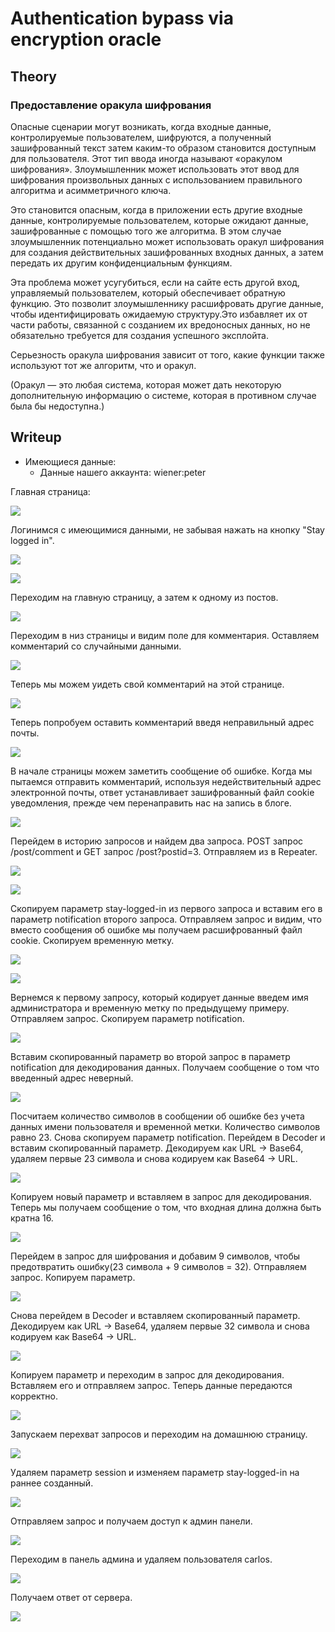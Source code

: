 # Authentication bypass via encryption oracle

## Theory

<h3>Предоставление оракула шифрования</h3>

Опасные сценарии могут возникать, когда входные данные, контролируемые пользователем, шифруются, а полученный зашифрованный текст затем каким-то образом становится доступным для пользователя. Этот тип ввода иногда называют «оракулом шифрования». Злоумышленник может использовать этот ввод для шифрования произвольных данных с использованием правильного алгоритма и асимметричного ключа.

Это становится опасным, когда в приложении есть другие входные данные, контролируемые пользователем, которые ожидают данные, зашифрованные с помощью того же алгоритма. В этом случае злоумышленник потенциально может использовать оракул шифрования для создания действительных зашифрованных входных данных, а затем передать их другим конфиденциальным функциям.

Эта проблема может усугубиться, если на сайте есть другой вход, управляемый пользователем, который обеспечивает обратную функцию. Это позволит злоумышленнику расшифровать другие данные, чтобы идентифицировать ожидаемую структуру.Это избавляет их от части работы, связанной с созданием их вредоносных данных, но не обязательно требуется для создания успешного эксплойта.

Серьезность оракула шифрования зависит от того, какие функции также используют тот же алгоритм, что и оракул.

(Оракул — это любая система, которая может дать некоторую дополнительную информацию о системе, которая в противном случае была бы недоступна.)

## Writeup

* Имеющиеся данные: 
    * Данные нашего аккаунта: wiener:peter

Главная страница:

![](https://github.com/fobblified/Writeups/blob/main/Portswigger/Business_logic_vulnerabilities/Authentication_bypass_via_encryption_oracle/assets/1.png)

Логинимся с имеющимися данными, не забывая нажать на кнопку "Stay logged in".

![](https://github.com/fobblified/Writeups/blob/main/Portswigger/Business_logic_vulnerabilities/Authentication_bypass_via_encryption_oracle/assets/2.png)

![](https://github.com/fobblified/Writeups/blob/main/Portswigger/Business_logic_vulnerabilities/Authentication_bypass_via_encryption_oracle/assets/3.png)

Переходим на главную страницу, а затем к одному из постов.

![](https://github.com/fobblified/Writeups/blob/main/Portswigger/Business_logic_vulnerabilities/Authentication_bypass_via_encryption_oracle/assets/4.png)

Переходим в низ страницы и видим поле для комментария. Оставляем комментарий со случайными данными.

![](https://github.com/fobblified/Writeups/blob/main/Portswigger/Business_logic_vulnerabilities/Authentication_bypass_via_encryption_oracle/assets/5.png)

Теперь мы можем уидеть свой комментарий на этой странице.

![](https://github.com/fobblified/Writeups/blob/main/Portswigger/Business_logic_vulnerabilities/Authentication_bypass_via_encryption_oracle/assets/6.png)

Теперь попробуем оставить комментарий введя неправильный адрес почты.

![](https://github.com/fobblified/Writeups/blob/main/Portswigger/Business_logic_vulnerabilities/Authentication_bypass_via_encryption_oracle/assets/7.png)

В начале страницы можем заметить сообщение об ошибке. Когда мы пытаемся отправить комментарий, используя недействительный адрес электронной почты, ответ устанавливает зашифрованный файл cookie уведомления, прежде чем перенаправить нас на запись в блоге.

![](https://github.com/fobblified/Writeups/blob/main/Portswigger/Business_logic_vulnerabilities/Authentication_bypass_via_encryption_oracle/assets/8.png)

Перейдем в историю запросов и найдем два запроса. POST запрос /post/comment и GET запрос /post?postid=3. Отправляем из в Repeater.

![](https://github.com/fobblified/Writeups/blob/main/Portswigger/Business_logic_vulnerabilities/Authentication_bypass_via_encryption_oracle/assets/9.png)

![](https://github.com/fobblified/Writeups/blob/main/Portswigger/Business_logic_vulnerabilities/Authentication_bypass_via_encryption_oracle/assets/10.png)

Скопируем параметр stay-logged-in из первого запроса и вставим его в параметр notification второго запроса. Отправляем запрос и видим, что вместо сообщения об ошибке мы получаем расшифрованный файл cookie. Скопируем временную метку.

![](https://github.com/fobblified/Writeups/blob/main/Portswigger/Business_logic_vulnerabilities/Authentication_bypass_via_encryption_oracle/assets/11.png)

![](https://github.com/fobblified/Writeups/blob/main/Portswigger/Business_logic_vulnerabilities/Authentication_bypass_via_encryption_oracle/assets/12.png)

Вернемся к первому запросу, который кодирует данные введем имя администратора и временную метку по предыдущему примеру. Отправляем запрос. Скопируем параметр notification.

![](https://github.com/fobblified/Writeups/blob/main/Portswigger/Business_logic_vulnerabilities/Authentication_bypass_via_encryption_oracle/assets/13.png)

Вставим скопированный параметр во второй запрос в параметр notification для декодирования данных. Получаем сообщение о том что введенный адрес неверный.

![](https://github.com/fobblified/Writeups/blob/main/Portswigger/Business_logic_vulnerabilities/Authentication_bypass_via_encryption_oracle/assets/14.png)

Посчитаем количество символов в сообщении об ошибке без учета данных имени пользователя и временной метки. Количество символов равно 23. Снова скопируем параметр notification. Перейдем в Decoder и вставим скопированный параметр. Декодируем как URL -> Base64, удаляем первые 23 символа и снова кодируем как Base64 -> URL.

![](https://github.com/fobblified/Writeups/blob/main/Portswigger/Business_logic_vulnerabilities/Authentication_bypass_via_encryption_oracle/assets/15.png)

Копируем новый параметр и вставляем в запрос для декодирования. Теперь мы получаем сообщение о том, что входная длина должна быть кратна 16. 

![](https://github.com/fobblified/Writeups/blob/main/Portswigger/Business_logic_vulnerabilities/Authentication_bypass_via_encryption_oracle/assets/16.png)

Перейдем в запрос для шифрования и добавим 9 символов, чтобы предотвратить ошибку(23 символа + 9 символов = 32). Отправляем запрос. Копируем параметр.

![](https://github.com/fobblified/Writeups/blob/main/Portswigger/Business_logic_vulnerabilities/Authentication_bypass_via_encryption_oracle/assets/17.png)

Снова перейдем в Decoder и вставляем скопированный параметр. Декодируем как URL -> Base64, удаляем первые 32 символа и снова кодируем как Base64 -> URL.

![](https://github.com/fobblified/Writeups/blob/main/Portswigger/Business_logic_vulnerabilities/Authentication_bypass_via_encryption_oracle/assets/18.png)

Копируем параметр и переходим в запрос для декодирования. Вставляем его и отправляем запрос. Теперь данные передаются корректно.

![](https://github.com/fobblified/Writeups/blob/main/Portswigger/Business_logic_vulnerabilities/Authentication_bypass_via_encryption_oracle/assets/19.png)

Запускаем перехват запросов и переходим на домашнюю страницу.

![](https://github.com/fobblified/Writeups/blob/main/Portswigger/Business_logic_vulnerabilities/Authentication_bypass_via_encryption_oracle/assets/20.png)

Удаляем параметр session и изменяем параметр stay-logged-in на раннее созданный.

![](https://github.com/fobblified/Writeups/blob/main/Portswigger/Business_logic_vulnerabilities/Authentication_bypass_via_encryption_oracle/assets/21.png)

Отправляем запрос и получаем доступ к админ панели.

![](https://github.com/fobblified/Writeups/blob/main/Portswigger/Business_logic_vulnerabilities/Authentication_bypass_via_encryption_oracle/assets/22.png)

Переходим в панель админа и удаляем пользователя carlos.

![](https://github.com/fobblified/Writeups/blob/main/Portswigger/Business_logic_vulnerabilities/Authentication_bypass_via_encryption_oracle/assets/23.png)

Получаем ответ от сервера.

![](https://github.com/fobblified/Writeups/blob/main/Portswigger/Business_logic_vulnerabilities/Authentication_bypass_via_encryption_oracle/assets/24.png)

